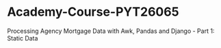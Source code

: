 # Academy-Course-PYT26065
Processing Agency Mortgage Data with Awk, Pandas and Django - Part 1: Static Data

